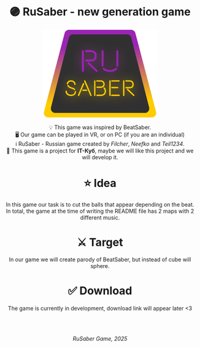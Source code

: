 <h1 align="center">🟣 RuSaber - new generation game</h1>
<p align="center"><img src="Group 11 (1).png" alt="logo" width="300px"></p>
<p align="center">
💡 This game was inspired by BeatSaber. <br>
🖥 Our game can be played in VR, or on PC (if you are an individual)<br>
ℹ️ RuSaber - Russian game created by <i>Filcher</i>, <i>Neefko</i> and <i>Teil1234</i>. <br>
💖 This game is a project for  <b>IT-Куб</b>, maybe we will like this project and we will develop it.
</p>
<h1 align="center">⭐ Idea</h1>
<p align="center">In this game our task is to cut the balls that appear depending on the beat.<br> In total, the game at the time of writing the README file has 2 maps with 2 different music.</p>

<h1 align="center">⚔ Target</h1>
<p align="center">In our game we will create parody of BeatSaber, but instead of cube will sphere.</p>

<h1 align="center">✅ Download</h1>
<p align="center"> The game is currently in development, download link will appear later <3 </p>
<br><br>
<p align="center"><i>RuSaber Game, 2025</i></p>
